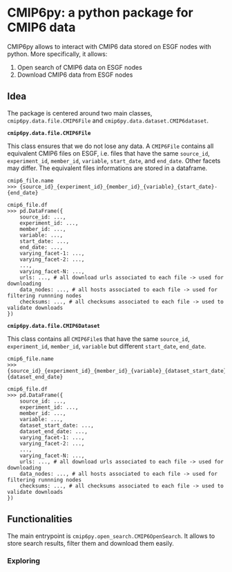 # CMIP6py: a python package for CMIP6 data

CMIP6py allows to interact with CMIP6 data stored on ESGF nodes with python. More specifically, it allows:
1. Open search of CMIP6 data on ESGF nodes
2. Download CMIP6 data from ESGF nodes

## Idea

The package is centered around two main classes, `cmip6py.data.file.CMIP6File` and `cmip6py.data.dataset.CMIP6dataset`.

**`cmip6py.data.file.CMIP6File`**

This class ensures that we do not lose any data. A `CMIP6File` contains all equivalent CMIP6 files on ESGF, i.e. files that have the same `source_id`, `experiment_id`, `member_id`, `variable`, `start_date`, and `end_date`. Other facets may differ. The equivalent files informations are stored in a dataframe.
```
cmip6_file.name 
>>> {source_id}_{experiment_id}_{member_id}_{variable}_{start_date}-{end_date}

cmip6_file.df
>>> pd.DataFrame({
    source_id: ...,
    experiment_id: ...,
    member_id: ...,
    variable: ...,
    start_date: ...,
    end_date: ...,
    varying_facet-1: ...,
    varying_facet-2: ...,
    ...,
    varying_facet-N: ...,
    urls: ..., # all download urls associated to each file -> used for downloading
    data_nodes: ..., # all hosts associated to each file -> used for filtering runnning nodes
    checksums: ..., # all checksums associated to each file -> used to validate downloads
})
```

**`cmip6py.data.file.CMIP6Dataset`**

This class contains all `CMIP6File`s that have the same `source_id`, `experiment_id`, `member_id`, `variable` but different `start_date`, `end_date`.
```
cmip6_file.name 
>>> {source_id}_{experiment_id}_{member_id}_{variable}_{dataset_start_date}-{dataset_end_date}

cmip6_file.df
>>> pd.DataFrame({
    source_id: ...,
    experiment_id: ...,
    member_id: ...,
    variable: ...,
    dataset_start_date: ...,
    dataset_end_date: ...,
    varying_facet-1: ...,
    varying_facet-2: ...,
    ...,
    varying_facet-N: ...,
    urls: ..., # all download urls associated to each file -> used for downloading
    data_nodes: ..., # all hosts associated to each file -> used for filtering runnning nodes
    checksums: ..., # all checksums associated to each file -> used to validate downloads
})
```

## Functionalities

The main entrypoint is `cmip6py.open_search.CMIP6OpenSearch`. It allows to store search results, filter them and download them easily.

### Exploring 


